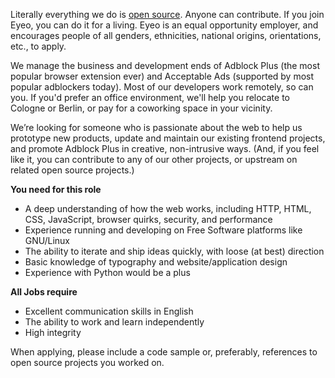 <? include jobs/header ?>

Literally everything we do is [open source](https://hg.adblockplus.org). Anyone can contribute. If you join Eyeo, you can do it for a living. Eyeo is an equal opportunity employer, and encourages people of all genders, ethnicities, national origins, orientations, etc., to apply.

We manage the business and development ends of Adblock Plus (the most popular browser extension ever) and Acceptable Ads (supported by most popular adblockers today). Most of our developers work remotely, so can you. If you'd prefer an office environment, we'll help you relocate to Cologne or Berlin, or pay for a coworking space in your vicinity.

We’re looking for someone who is passionate about the web to help us prototype new products, update and maintain our existing frontend projects, and promote Adblock Plus in creative, non-intrusive ways. (And, if you feel like it, you can contribute to any of our other projects, or upstream on related open source projects.)

**You need for this role**

- A deep understanding of how the web works, including HTTP, HTML, CSS, JavaScript, browser quirks, security, and performance
- Experience running and developing on Free Software platforms like GNU/Linux
- The ability to iterate and ship ideas quickly, with loose (at best) direction
- Basic knowledge of typography and website/application design
- Experience with Python would be a plus

**All Jobs require**

- Excellent communication skills in English
- The ability to work and learn independently
- High integrity

When applying, please include a code sample or, preferably, references to open source projects you worked on.

<? include jobs/footer ?>
